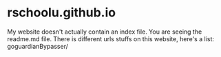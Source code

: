# rschoolu.github.io
My website doesn't actually contain an index file. You are seeing the readme.md file. There is different urls stuffs on this website, here's a list:
goguardianBypasser/
